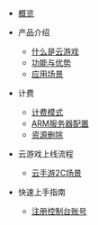 * [概览](/ucgs/README.md)
* 产品介绍   <!-- 以下是参考的目录模版，旨在建议产品文档应该包含的内容模块。实际章节划分可根据实际内容进行调整 -->
   * [什么是云游戏](/ucgs/_whatgame.md)
   * [功能与优势](/ucgs/_function.md)
   * [应用场景](/ucgs/_application.md)

* 计费
   * [计费模式](/ucgs/price.md#计费模式)
   * [ARM服务器配置](/ucgs/price.md#ARM服务器配置)
   * [资源删除](/ucgs/price.md#资源删除)
 
 * 云游戏上线流程
   * [云手游2C场景](/ucgs/online.md#云手游2C场景)

* 快速上手指南
   * [注册控制台账号](/ucgs/user_flow.md#注册控制台账号)
  
